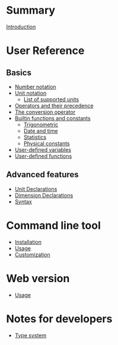 # Summary

[Introduction](./introduction.md)

# User Reference

## Basics

- [Number notation]()
- [Unit notation]()
  - [List of supported units]()
- [Operators and their precedence]()
- [The conversion operator]()
- [Builtin functions and constants]()
  - [Trigonometric]()
  - [Date and time]()
  - [Statistics]()
  - [Physical constants]()
- [User-defined variables]()
- [User-defined functions]()

## Advanced features

- [Unit Declarations](./unit-declarations.md)
- [Dimension Declarations](./dimension-declarations.md)
- [Syntax]()

# Command line tool

- [Installation]()
- [Usage](./cli-usage.md)
- [Customization](./cli-customization.md)

# Web version

- [Usage]()

# Notes for developers

- [Type system](./type-system.md)
